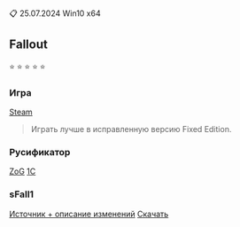 :clipboard: 25.07.2024 Win10 x64

## Fallout

:star: :star: :star: :star: :star:

### Игра

[Steam](https://store.steampowered.com/app/38400/Fallout_A_Post_Nuclear_Role_Playing_Game/)

> Играть лучше в исправленную версию Fixed Edition.

### Русификатор

[ZoG](https://www.zoneofgames.ru/games/fallout_a_post_nuclear_role_playing_game/files/6750.html)
[1C](https://drive.google.com/file/d/1pUDaVd-3Zbo-JHCFNq7iA4bbDoFAE7aD/view)

### sFall1

[Источник + описание изменений](http://fforum.kochegarov.com/index.php?showtopic=29288)
[Скачать](https://github.com/Unicornum/Db.Games/releases/download/Fallout/sfall1.7z)
